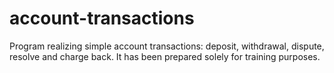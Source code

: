 # account-transactions
Program realizing simple account transactions: deposit, withdrawal, dispute, resolve and charge back. It has been prepared solely for training purposes.
